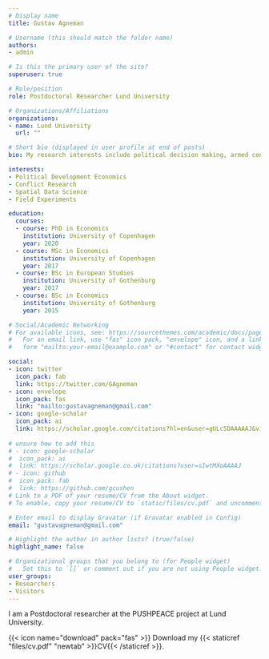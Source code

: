 ```yaml
---
# Display name
title: Gustav Agneman

# Username (this should match the folder name)
authors:
- admin

# Is this the primary user of the site?
superuser: true

# Role/position
role: Postdoctoral Researcher Lund University

# Organizations/Affiliations
organizations:
- name: Lund University
  url: ""

# Short bio (displayed in user profile at end of posts)
bio: My research interests include political decision making, armed conflict and spatial econometrics

interests:
- Political Development Economics
- Conflict Research
- Spatial Data Science
- Field Experiments 

education:
  courses:
  - course: PhD in Economics
    institution: University of Copenhagen
    year: 2020
  - course: MSc in Economics
    institution: University of Copenhagen
    year: 2017
  - course: BSc in European Studies
    institution: University of Gothenburg
    year: 2017
  - course: BSc in Economics
    institution: University of Gothenburg
    year: 2015

# Social/Academic Networking
# For available icons, see: https://sourcethemes.com/academic/docs/page-builder/#icons
#   For an email link, use "fas" icon pack, "envelope" icon, and a link in the
#   form "mailto:your-email@example.com" or "#contact" for contact widget.

social:
- icon: twitter
  icon_pack: fab
  link: https://twitter.com/GAgneman
- icon: envelope
  icon_pack: fas
  link: "mailto:gustavagneman@gmail.com"
- icon: google-scholar
  icon_pack: ai
  link: https://scholar.google.com/citations?hl=en&user=gULc5DAAAAAJ&view_op=list_works&gmla=AJsN-F40xGSyJSEgwNVAHs8-PQi_KzISS5eTckjO5M_24klxnUKKLkcDdTpunHNcD1HbgKXtS9cFRWACibRUBVvYV2MIKesBmg 
  
# unsure how to add this
# - icon: google-scholar
#  icon_pack: ai
#  link: https://scholar.google.co.uk/citations?user=sIwtMXoAAAAJ
# - icon: github
#  icon_pack: fab
#  link: https://github.com/gcushen
# Link to a PDF of your resume/CV from the About widget.
# To enable, copy your resume/CV to `static/files/cv.pdf` and uncomment the lines below.  

# Enter email to display Gravatar (if Gravatar enabled in Config)
email: "gustavagneman@gmail.com"

# Highlight the author in author lists? (true/false)
highlight_name: false

# Organizational groups that you belong to (for People widget)
#   Set this to `[]` or comment out if you are not using People widget.
user_groups:
- Researchers
- Visitors
---
```


I am a Postdoctoral researcher at the PUSHPEACE project at Lund University. 

{{< icon name="download" pack="fas" >}} Download my {{< staticref "files/cv.pdf" "newtab" >}}CV{{< /staticref >}}.


